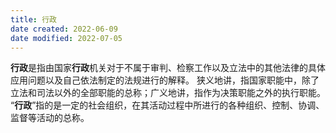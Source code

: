 ```yaml
---
title: 行政
date created: 2022-06-09
date modified: 2022-07-05
---
```

**行政**是指由国家**行政**机关对于不属于审判、检察工作以及立法中的其他法律的具体应用问题以及自己依法制定的法规进行的解释。 狭义地讲，指国家职能中，除了立法和司法以外的全部职能的总称；广义地讲，指作为决策职能之外的执行职能。 “**行政**”指的是一定的社会组织，在其活动过程中所进行的各种组织、控制、协调、监督等活动的总称。
